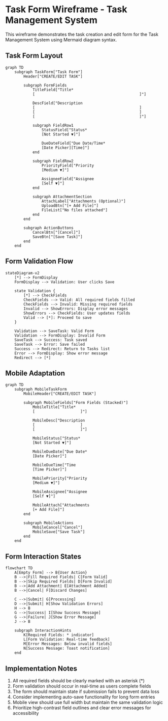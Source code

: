 # Task Form Wireframe - Task Management System

This wireframe demonstrates the task creation and edit form for the Task Management System using Mermaid diagram syntax.

## Task Form Layout

```mermaid
graph TD
    subgraph TaskForm["Task Form"]
        Header["CREATE/EDIT TASK"]
        
        subgraph FormFields
            TitleField["Title*
            [                                              ]"]
            
            DescField["Description
            [                                              ]
            [                                              ]
            [                                              ]"]
            
            subgraph FieldRow1
                StatusField["Status*
                [Not Started ▼]"]
                
                DueDateField["Due Date/Time*
                [Date Picker][Time]"]
            end
            
            subgraph FieldRow2
                PriorityField["Priority
                [Medium ▼]"]
                
                AssigneeField["Assignee
                [Self ▼]"]
            end
            
            subgraph AttachmentSection
                AttachLabel["Attachments (Optional)"]
                UploadBtn["[+ Add File]"]
                FileList["No files attached"]
            end
        end
        
        subgraph ActionButtons
            CancelBtn["[Cancel]"]
            SaveBtn["[Save Task]"]
        end
    end
```

## Form Validation Flow

```mermaid
stateDiagram-v2
    [*] --> FormDisplay
    FormDisplay --> Validation: User clicks Save
    
    state Validation {
        [*] --> CheckFields
        CheckFields --> Valid: All required fields filled
        CheckFields --> Invalid: Missing required fields
        Invalid --> ShowErrors: Display error messages
        ShowErrors --> CheckFields: User updates fields
        Valid --> [*]: Proceed to save
    }
    
    Validation --> SaveTask: Valid Form
    Validation --> FormDisplay: Invalid Form
    SaveTask --> Success: Task saved
    SaveTask --> Error: Save failed
    Success --> Redirect: Return to Tasks list
    Error --> FormDisplay: Show error message
    Redirect --> [*]
```

## Mobile Adaptation

```mermaid
graph TD
    subgraph MobileTaskForm
        MobileHeader["CREATE/EDIT TASK"]
        
        subgraph MobileFields["Form Fields (Stacked)"]
            MobileTitle["Title*
            [                    ]"]
            
            MobileDesc["Description
            [                    ]
            [                    ]"]
            
            MobileStatus["Status*
            [Not Started ▼]"]
            
            MobileDueDate["Due Date*
            [Date Picker]"]
            
            MobileDueTime["Time
            [Time Picker]"]
            
            MobilePriority["Priority
            [Medium ▼]"]
            
            MobileAssignee["Assignee
            [Self ▼]"]
            
            MobileAttach["Attachments
            [+ Add File]"]
        end
        
        subgraph MobileActions
            MobileCancel["Cancel"]
            MobileSave["Save Task"]
        end
    end
```

## Form Interaction States

```mermaid
flowchart TD
    A[Empty Form] --> B{User Action}
    B -->|Fill Required Fields| C[Form Valid]
    B -->|Skip Required Fields| D[Form Invalid]
    B -->|Add Attachment| E[Attachment Added]
    B -->|Cancel| F[Discard Changes]
    
    C -->|Submit| G[Processing]
    D -->|Submit| H[Show Validation Errors]
    H --> B
    G -->|Success| I[Show Success Message]
    G -->|Failure| J[Show Error Message]
    J --> B
    
    subgraph InteractionHints
        K[Required Fields: * indicator]
        L[Form Validation: Real-time feedback]
        M[Error Messages: Below invalid fields]
        N[Success Message: Toast notification]
    end
```

## Implementation Notes

1. All required fields should be clearly marked with an asterisk (*)
2. Form validation should occur in real-time as users complete fields
3. The form should maintain state if submission fails to prevent data loss
4. Consider implementing auto-save functionality for long form entries
5. Mobile view should use full width but maintain the same validation logic
6. Prioritize high-contrast field outlines and clear error messages for accessibility 